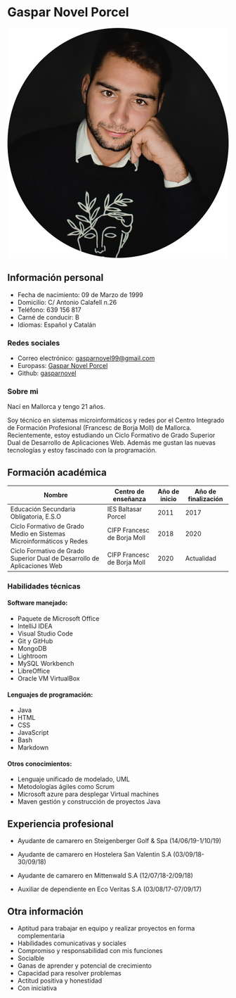 # **Gaspar Novel Porcel**

   <img src="Img/CV_Imagen.jpeg">

## **Información personal**

+ Fecha de nacimiento: 09 de Marzo de 1999
+ Domicilio: C/ Antonio Calafell n.26
+ Teléfono: 639 156 817
+ Carné de conducir: B
+ Idiomas: Español y Catalán
  
### **Redes sociales**

+ Correo electrónico: [gasparnovel99@gmail.com](mailto:gnovel@cifpfbmoll.eu)
+ Europass: [Gaspar Novel Porcel](https://europa.eu/!CY47Hb)
+ Github: [gasparnovel](https://github.com/gasparnovel)

### **Sobre mi**
Nací en Mallorca y tengo 21 años.

Soy técnico en sistemas microinformáticos y redes por el Centro Integrado de Formación Profesional (Francesc de Borja Moll) de Mallorca. Recientemente, estoy estudiando un Ciclo Formativo de Grado Superior Dual de Desarrollo de Aplicaciones Web. Además me gustan las nuevas tecnologías y estoy fascinado con la programación.

## **Formación académica**
  | Nombre                                                              | Centro de enseñanza                    | Año de inicio | Año de finalización |
|---------------------------------------------------------------------|-----------------------------------------|---------------|------------|
| Educación Secundaria Obligatoria, E.S.O | IES Baltasar Porcel           | 2011          | 2017       |
| Ciclo Formativo de Grado Medio en Sistemas Microinformáticos y Redes                                            | CIFP Francesc de Borja Moll | 2018          | 2020       |
| Ciclo Formativo de Grado Superior Dual de Desarrollo de Aplicaciones Web        | CIFP Francesc de Borja Moll      | 2020          | Actualidad     |



  ### **Habilidades técnicas**

#### Software manejado:
  + Paquete de Microsoft Office
  + IntelliJ IDEA
  + Visual Studio Code
  + Git y GitHub
  + MongoDB
  + Lightroom
  + MySQL Workbench
  + LibreOffice
  + Oracle VM VirtualBox

#### Lenguajes de programación:
  + Java
  + HTML
  + CSS
  + JavaScript
  + Bash
  + Markdown
  
#### Otros conocimientos:
  + Lenguaje unificado de modelado, UML
  + Metodologías ágiles como Scrum
  + Microsoft azure para desplegar Virtual machines
  + Maven gestión y construcción de proyectos Java

## **Experiencia profesional**

+ Ayudante de camarero en Steigenberger Golf & Spa (14/06/19-1/10/19)

+ Ayudante de camarero en Hostelera San Valentin S.A (03/09/18-30/09/18)

+ Ayudante de camarero en Mittenwald S.A (12/07/18-2/09/18)

+ Auxiliar de dependiente en Eco Veritas S.A (03/08/17-07/09/17)


## **Otra información**

 - Aptitud para trabajar en equipo y realizar proyectos en forma complementaria
 - Habilidades comunicativas y sociales
 - Compromiso y responsabilidad con mis funciones
 - Socialble
 - Ganas de aprender y potencial de crecimiento
 - Capacidad para resolver problemas	
 - Actitud positiva y honestidad
 - Con iniciativa